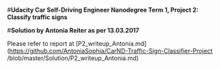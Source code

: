 #**Udacity Car Self-Driving Engineer Nanodegree Term 1, Project 2: Classify traffic signs** 

#**Solution by Antonia Reiter as per 13.03.2017**

Please refer to report at [P2_writeup_Antonia.md](https://github.com/AntoniaSophia/CarND-Traffic-Sign-Classifier-Project
/blob/master/Solution/P2_writeup_Antonia.md) 